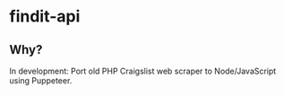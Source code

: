 # findit-api

## Why?
In development: Port old PHP Craigslist web scraper to Node/JavaScript using Puppeteer.
